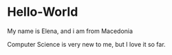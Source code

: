 # Hello-World

My name is Elena, and i am from Macedonia

Computer Science is very new to me, but I love it so far.
